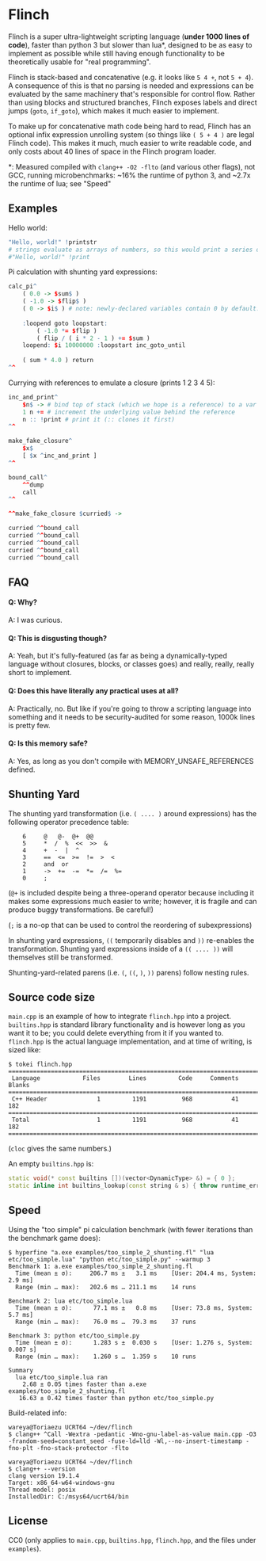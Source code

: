 # Flinch

Flinch is a super ultra-lightweight scripting language (**under 1000 lines of code**), faster than python 3 but slower than lua\*, designed to be as easy to implement as possible while still having enough functionality to be theoretically usable for "real programming".

Flinch is stack-based and concatenative (e.g. it looks like `5 4 +`, not `5 + 4`). A consequence of this is that no parsing is needed and expressions can be evaluated by the same machinery that's responsible for control flow. Rather than using blocks and structured branches, Flinch exposes labels and direct jumps (`goto`, `if_goto`), which makes it much easier to implement.

To make up for concatenative math code being hard to read, Flinch has an optional infix expression unrolling system (so things like `( 5 + 4 )` are legal Flinch code). This makes it much, much easier to write readable code, and only costs about 40 lines of space in the Flinch program loader.

\*: Measured compiled with `clang++ -O2 -flto` (and various other flags), not GCC, running microbenchmarks: \~16% the runtime of python 3, and ~2.7x the runtime of lua; see "Speed"

## Examples

Hello world:

```R
"Hello, world!" !printstr
# strings evaluate as arrays of numbers, so this would print a series of decimal ascii codes instead:
#"Hello, world!" !print
```

Pi calculation with shunting yard expressions:

```R
calc_pi^
    ( 0.0 -> $sum$ )
    ( -1.0 -> $flip$ )
    ( 0 -> $i$ ) # note: newly-declared variables contain 0 by default. this assignment is only for clarity
    
    :loopend goto loopstart:
        ( -1.0 *= $flip )
        ( flip / ( i * 2 - 1 ) += $sum )
    loopend: $i 10000000 :loopstart inc_goto_until
    
    ( sum * 4.0 ) return
^^
```

Currying with references to emulate a closure (prints 1 2 3 4 5):

```R
inc_and_print^
    $n$ -> # bind top of stack (which we hope is a reference) to a var
    1 n += # increment the underlying value behind the reference
    n :: !print # print it (:: clones it first)
^^

make_fake_closure^
    $x$
    [ $x ^inc_and_print ]
^^

bound_call^
    ^^dump
    call
^^

^^make_fake_closure $curried$ ->

curried ^^bound_call
curried ^^bound_call
curried ^^bound_call
curried ^^bound_call
curried ^^bound_call
````

## FAQ

#### Q: Why?

A: I was curious.

#### Q: This is disgusting though?

A: Yeah, but it's fully-featured (as far as being a dynamically-typed language without closures, blocks, or classes goes) and really, really, really short to implement.

#### Q: Does this have literally any practical uses at all?

A: Practically, no. But like if you're going to throw a scripting language into something and it needs to be security-audited for some reason, 1000k lines is pretty few.

#### Q: Is this memory safe?

A: Yes, as long as you don't compile with MEMORY_UNSAFE_REFERENCES defined.

## Shunting Yard

The shunting yard transformation (i.e. `( .... )` around expressions) has the following operator precedence table:


```
    6     @   @-  @+  @@
    5     *  /  %  <<  >>  &
    4     +  -  |  ^
    3     ==  <=  >=  !=  >  <
    2     and  or
    1     ->  +=  -=  *=  /=  %=
    0     ;
```

(`@+` is included despite being a three-operand operator because including it makes some expressions much easier to write; however, it is fragile and can produce buggy transformations. Be careful!)

(`;` is a no-op that can be used to control the reordering of subexpressions)

In shunting yard expressions, `((` temporarily disables and `))` re-enables the transformation. Shunting yard expressions inside of a `(( .... ))` will themselves still be transformed.

Shunting-yard-related parens (i.e. `(`, `((`, `)`, `))` parens) follow nesting rules.

## Source code size

`main.cpp` is an example of how to integrate `flinch.hpp` into a project. `builtins.hpp` is standard library functionality and is however long as you want it to be; you could delete everything from it if you wanted to. `flinch.hpp` is the actual language implementation, and at time of writing, is sized like:

```
$ tokei flinch.hpp
===============================================================================
 Language            Files        Lines         Code     Comments       Blanks
===============================================================================
 C++ Header              1         1191          968           41          182
===============================================================================
 Total                   1         1191          968           41          182
===============================================================================
```

(`cloc` gives the same numbers.)

An empty `builtins.hpp` is:
```c++
static void(* const builtins [])(vector<DynamicType> &) = { 0 };
static inline int builtins_lookup(const string & s) { throw runtime_error("Unknown built-in function: " + s); };
```

## Speed

Using the "too simple" pi calculation benchmark (with fewer iterations than the benchmark game does):

```
$ hyperfine "a.exe examples/too_simple_2_shunting.fl" "lua etc/too_simple.lua" "python etc/too_simple.py" --warmup 3
Benchmark 1: a.exe examples/too_simple_2_shunting.fl
  Time (mean ± σ):     206.7 ms ±   3.1 ms    [User: 204.4 ms, System: 2.9 ms]
  Range (min … max):   202.6 ms … 211.1 ms    14 runs

Benchmark 2: lua etc/too_simple.lua
  Time (mean ± σ):      77.1 ms ±   0.8 ms    [User: 73.8 ms, System: 5.7 ms]
  Range (min … max):    76.0 ms …  79.3 ms    37 runs

Benchmark 3: python etc/too_simple.py
  Time (mean ± σ):      1.283 s ±  0.030 s    [User: 1.276 s, System: 0.007 s]
  Range (min … max):    1.260 s …  1.359 s    10 runs

Summary
  lua etc/too_simple.lua ran
    2.68 ± 0.05 times faster than a.exe examples/too_simple_2_shunting.fl
   16.63 ± 0.42 times faster than python etc/too_simple.py
```

Build-related info:

```
wareya@Toriaezu UCRT64 ~/dev/flinch
$ clang++ ^Call -Wextra -pedantic -Wno-gnu-label-as-value main.cpp -O3 -frandom-seed=constant_seed -fuse-ld=lld -Wl,--no-insert-timestamp -fno-plt -fno-stack-protector -flto

wareya@Toriaezu UCRT64 ~/dev/flinch
$ clang++ --version
clang version 19.1.4
Target: x86_64-w64-windows-gnu
Thread model: posix
InstalledDir: C:/msys64/ucrt64/bin
```

## License

CC0 (only applies to `main.cpp`, `builtins.hpp`, `flinch.hpp`, and the files under `examples`).

